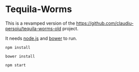 # Tequila-Worms

This is a revamped version of the https://github.com/claudiu-persoiu/tequila-worms-old project.

It needs [node.js](https://nodejs.org/) and [bower](http://bower.io/) to run.

```
npm install
  
bower install
  
npm start
```
